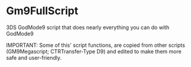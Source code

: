 # Gm9FullScript
3DS GodMode9 script that does nearly everything you can do with GodMode9

IMPORTANT: Some of this' script functions, are copied from other scripts (GM9Megascript; CTRTransfer-Type D9) and edited to make them more safe and user-friendly.

